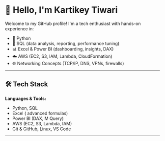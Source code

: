 # 👋 Hello, I'm Kartikey Tiwari

Welcome to my GitHub profile! I'm a tech enthusiast with hands-on experience in:

- 🐍 Python 
- 🧠 SQL (data analysis, reporting, performance tuning)
- 📊 Excel & Power BI (dashboarding, insights, DAX)
- ☁️ AWS (EC2, S3, IAM, Lambda, CloudFormation)
- 🌐 Networking Concepts (TCP/IP, DNS, VPNs, firewalls)

---

## 🛠️ Tech Stack

**Languages & Tools:**
- Python, SQL
- Excel ( advanced formulas)
- Power BI (DAX, M Query)
- AWS (EC2, S3, Lambda, IAM)
- Git & GitHub, Linux, VS Code

---

 
 

<!--
**Kartikeytt/Kartikeytt** is a ✨ _special_ ✨ repository because its `README.md` (this file) appears on your GitHub profile.

Here are some ideas to get you started:

- 🔭 I’m currently working on ...
- 🌱 I’m currently learning ...
- 👯 I’m looking to collaborate on ...
- 🤔 I’m looking for help with ...
- 💬 Ask me about ...
- 📫 How to reach me: ...
- 😄 Pronouns: ...
- ⚡ Fun fact: ...
-->

